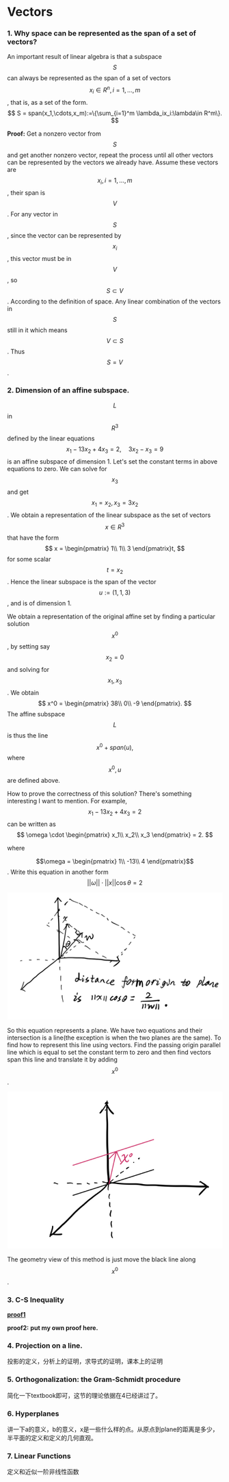 # Vectors

### 1. Why space can be represented as the span of a set of vectors?
An important result of linear algebra is that a subspace  $$S$$ can always be represented as the span of a set of vectors $$x_i \in R^n, i=1,\dots,m$$, that is, as a set of the form.
$$
S = span(x_1,\cdots,x_m):=\{\sum_{i=1}^m \lambda_ix_i:\lambda\in R^m\}.
$$

**Proof:** Get a nonzero vector from $$S$$ and get another nonzero vector, repeat the process until all other vectors can be represented by the vectors we already have. Assume these vectors are $$x_i,i=1,\dots,m$$, their span is $$V$$. For any vector in $$S$$, since the vector can be represented by $$x_i$$, this vector must be in $$V$$, so $$S \subset V$$. According to the definition  of space. Any linear combination of the vectors in $$S$$ still in it which means $$V \subset S$$. Thus $$S = V$$.


### 2. Dimension of an affine subspace.

$$L$$ in $$R^3$$ defined by the linear equations
$$
x_1 - 13x_2 + 4x_3 = 2,\quad 3x_2 - x_3 = 9
$$
is an affine subspace of dimension 1.
Let's set the constant terms in above equations to zero. We can solve for $$x_3$$ and get $$x_1=x_2,x_3=3x_2$$. We obtain a representation of the linear subspace as the set of vectors $$x\in R^3$$ that have the form
$$
x = \begin{pmatrix}
    1\\
    1\\
    3
\end{pmatrix}t,
$$
for some scalar $$t = x_2$$. Hence the linear subspace is the span of the vector $$u:=(1,1,3)$$, and is of dimension 1.

We obtain a representation of the original affine set by finding a particular solution $$x^0$$, by setting say $$x_2 = 0$$ and solving for $$x_1,x_3$$. We obtain
$$
x^0 = \begin{pmatrix}
    38\\
    0\\
    -9
\end{pmatrix}.
$$
The affine subspace $$L$$ is thus the line $$x^0 + span(u),$$ where    $$x^0,u$$ are defined above.

How to prove the correctness of this solution?
There's something interesting I want to mention. For example, $$x_1 - 13x_2 + 4x_3 = 2$$ can be written as $$
\omega \cdot 
\begin{pmatrix}
    x_1\\
    x_2\\
    x_3
\end{pmatrix} 
= 2.
$$

where
 
$$\omega = \begin{pmatrix}
    1\\
    -13\\
    4
\end{pmatrix}$$.
Write this equation in another form $$
||\omega||\cdot||x||\cos\theta = 2
$$

![fig1](images/ee127fig1.jpg)

So this equation represents a plane. We have two equations and their intersection is a line(the exception is when the two planes are the same). 
To find how to represent this line using vectors. Find the passing origin parallel line which is equal to set the constant term to zero and then find vectors span this line and translate it by adding $$x^0$$.

![fig2](images/ee127fig2.jpg)

The geometry view of this method is just move the black line along $$x^0$$.

### 3. C-S Inequality
[**proof1**](https://inst.eecs.berkeley.edu/~ee127/sp21/livebook/thm_cauchyschwartz.html)

**proof2:**
**put my own proof here.**


### 4. Projection on a line.

投影的定义，分析上的证明，求导式的证明，课本上的证明


### 5. Orthogonalization: the Gram-Schmidt procedure

简化一下textbook即可，这节的理论依据在4已经讲过了。


### 6. Hyperplanes
讲一下a的意义，b的意义，x是一些什么样的点。从原点到plane的距离是多少，半平面的定义和定义的几何直观。


### 7. Linear Functions
定义和近似一阶非线性函数